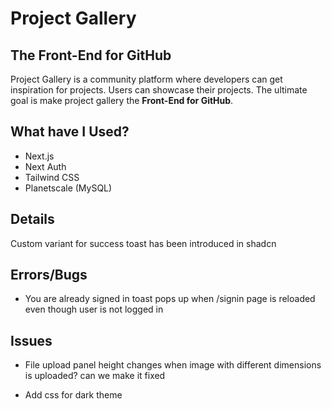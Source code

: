 # Project Gallery

## The Front-End for GitHub

Project Gallery is a community platform where developers can get inspiration for projects. Users can showcase their projects. The ultimate goal is make project gallery the **Front-End for GitHub**.

<!-- Why did you develop it, what was your motivation? -->
<!-- What problem does it solve? -->
<!-- What makes your project stand out? -->

## What have I Used?

<!-- ## Tech Stack -->

- Next.js
- Next Auth
- Tailwind CSS
- Planetscale (MySQL)
<!-- APIS I used -->

<!-- https://dev.to/yuridevat/how-to-create-a-good-readmemd-file-4pa2 -->

## Details

Custom variant for success toast has been introduced in shadcn

## Errors/Bugs

- You are already signed in toast pops up when /signin page is reloaded even though user is not logged in

## Issues

- File upload panel height changes when image with different dimensions is uploaded? can we make it fixed

- Add css for dark theme
